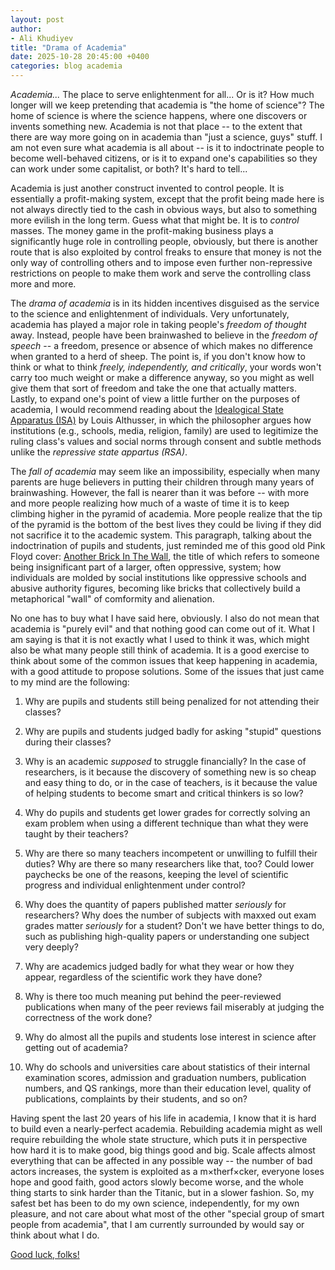 ```yaml
---
layout: post
author:
- Ali Khudiyev
title: "Drama of Academia"
date: 2025-10-28 20:45:00 +0400
categories: blog academia
---
```


*Academia...* The place to serve enlightenment for all... Or is it? How
much longer will we keep pretending that academia is "the home of
science"? The home of science is where the science happens, where one
discovers or invents something new. Academia is not that place -- to the
extent that there are way more going on in academia than "just a
science, guys" stuff. I am not even sure what academia is all about --
is it to indoctrinate people to become well-behaved citizens, or is it
to expand one's capabilities so they can work under some capitalist, or
both? It's hard to tell...

Academia is just another construct invented to control people. It is
essentially a profit-making system, except that the profit being made
here is not always directly tied to the cash in obvious ways, but also
to something more evilish in the long term. Guess what that might be. It
is to *control* masses. The money game in the profit-making business
plays a significantly huge role in controlling people, obviously, but
there is another route that is also exploited by control freaks to
ensure that money is not the only way of controlling others and to
impose even further non-repressive restrictions on people to make them
work and serve the controlling class more and more.

The *drama of academia* is in its hidden incentives disguised as the
service to the science and enlightenment of individuals. Very
unfortunately, academia has played a major role in taking people's
*freedom of thought* away. Instead, people have been brainwashed to
believe in the *freedom of speech* -- a freedom, presence or absence of
which makes no difference when granted to a herd of sheep. The point is,
if you don't know how to think or what to think *freely, independently,
and critically*, your words won't carry too much weight or make a
difference anyway, so you might as well give them that sort of freedom
and take the one that actually matters. Lastly, to expand one's point of
view a little further on the purposes of academia, I would recommend
reading about the <a target="_blank" href="https://www.marxists.org/reference/archive/althusser/1970/ideology.htm">Idealogical State Apparatus
(ISA)</a>
by Louis Althusser, in which the philosopher argues how institutions
(e.g., schools, media, religion, family) are used to legitimize the
ruling class's values and social norms through consent and subtle
methods unlike the *repressive state appartus (RSA)*.

The *fall of academia* may seem like an impossibility, especially when
many parents are huge believers in putting their children through many
years of brainwashing. However, the fall is nearer than it was before --
with more and more people realizing how much of a waste of time it is to
keep climbing higher in the pyramid of academia. More people realize
that the tip of the pyramid is the bottom of the best lives they could
be living if they did not sacrifice it to the academic system. This
paragraph, talking about the indoctrination of pupils and students, just
reminded me of this good old Pink Floyd cover: <a target="_blank" href="https://youtu.be/uLMobfyKB9o?si=lRxdKwF-_vBZvwda">Another Brick In The
Wall</a>, the title of
which refers to someone being insignificant part of a larger, often
oppressive, system; how individuals are molded by social institutions
like oppressive schools and abusive authority figures, becoming like
bricks that collectively build a metaphorical "wall" of comformity and
alienation.

No one has to buy what I have said here, obviously. I also do not mean
that academia is "purely evil" and that nothing good can come out of it.
What I am saying is that it is not exactly what I used to think it was,
which might also be what many people still think of academia. It is a
good exercise to think about some of the common issues that keep
happening in academia, with a good attitude to propose solutions. Some
of the issues that just came to my mind are the following:

1.  Why are pupils and students still being penalized for not attending
    their classes?

2.  Why are pupils and students judged badly for asking "stupid"
    questions during their classes?

3.  Why is an academic *supposed* to struggle financially? In the case
    of researchers, is it because the discovery of something new is so
    cheap and easy thing to do, or in the case of teachers, is it
    because the value of helping students to become smart and critical
    thinkers is so low?

4.  Why do pupils and students get lower grades for correctly solving an
    exam problem when using a different technique than what they were
    taught by their teachers?

5.  Why are there so many teachers incompetent or unwilling to fulfill
    their duties? Why are there so many researchers like that, too?
    Could lower paychecks be one of the reasons, keeping the level of
    scientific progress and individual enlightenment under control?

6.  Why does the quantity of papers published matter *seriously* for
    researchers? Why does the number of subjects with maxxed out exam
    grades matter *seriously* for a student? Don't we have better things
    to do, such as publishing high-quality papers or understanding one
    subject very deeply?

7.  Why are academics judged badly for what they wear or how they
    appear, regardless of the scientific work they have done?

8.  Why is there too much meaning put behind the peer-reviewed
    publications when many of the peer reviews fail miserably at judging
    the correctness of the work done?

9.  Why do almost all the pupils and students lose interest in science
    after getting out of academia?

10. Why do schools and universities care about statistics of their
    internal examination scores, admission and graduation numbers,
    publication numbers, and QS rankings, more than their education
    level, quality of publications, complaints by their students, and so
    on?

Having spent the last 20 years of his life in academia, I know that it
is hard to build even a nearly-perfect academia. Rebuilding academia
might as well require rebuilding the whole state structure, which puts
it in perspective how hard it is to make good, big things good and big.
Scale affects almost everything that can be affected in any possible way
-- the number of bad actors increases, the system is exploited as a
m$\times$therf$\times$cker, everyone loses hope and good faith, good
actors slowly become worse, and the whole thing starts to sink harder
than the Titanic, but in a slower fashion. So, my safest bet has been to
do my own science, independently, for my own pleasure, and not care
about what most of the other "special group of smart people from
academia", that I am currently surrounded by would say or think about
what I do.

<a target="_blank" href="https://youtu.be/7VONqUbx3r8?si=QtUq8SOaTBcdS52A">Good luck, folks!</a>
